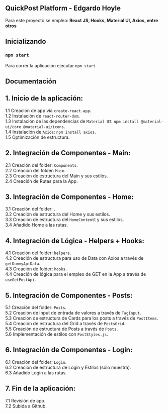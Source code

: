 ## QuickPost Platform - Edgardo Hoyle

Para este proyecto se emplea: **React JS, Hooks, Material UI, Axios, entre otros**

## Inicializando

### `npm start`

Para correr la aplicación ejecutar `npm start`

## Documentación

## 1. Inicio de la aplicación:<br />
  1.1 Creación de app vía `create-react.app`.<br />
  1.2 Instalación de `react-router-dom`.<br />
  1.3 Instalación de las dependencias de `Material UI`: `npm install @material-ui/core @material-ui/icons`.<br />
  1.4 Instalación de `Axios`: `npm install axios`.<br />
  1.5 Optimización de estructura.<br />

## 2. Integración de Componentes - Main:<br />
  2.1 Creación del folder: `Components`.<br />
  2.2 Creación del folder: `Main`.<br />
  2.3 Creación de estructura del Main y sus estilos.<br />
  2.4 Creación de Rutas para la App.<br />

## 3. Integración de Componentes - Home:<br />
  3.1 Creación del folder:  .<br />
  3.2 Creación de estructura del Home y sus estilos.<br />
  3.3 Creación de estructura del `HomeContent`t y sus estilos.<br />
  3.4 Añadido Home a las rutas.<br />

## 4. Integración de Lógica - Helpers + Hooks:<br />
  4.1 Creación del folder: `helpers`.<br />
  4.2 Creación de estructura para uso de Data con Axios a través de `getDummyApiData`.<br />
  4.3 Creación de folder: `hooks`.<br />
  4.4 Creación de lógica para el empleo de GET en la App a través de `useGetPostApi`.<br />

## 5. Integración de Componentes - Posts:<br />
  5.1 Creación del folder: `Posts`.<br />
  5.2 Creación de input de entrada de valores a través de `TagInput`.<br />
  5.3 Creación de estructura de Cards para los posts a través de `PostItems`.<br />
  5.4 Creación de estructura del Grid a través de `PostsGrid`.<br />
  5.5 Creación de estructura de Posts a través de `Posts`.<br />
  5.6 Implementación de estilos con `PostStyles.js`.<br />

## 6. Integración de Componentes - Login:<br />
  6.1 Creación del folder: `Login`.<br />
  6.2 Creación de estructura de Login y Estilos (sólo muestra).<br />
  6.3 Añadido Login a las rutas.<br />

## 7. Fin de la aplicación: <br />
  7.1 Revisión de app.<br />
  7.2 Subida a Github.<br />